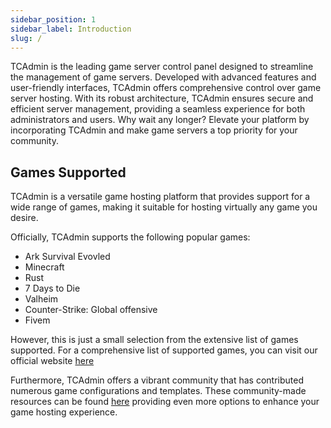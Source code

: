 ```yaml
---
sidebar_position: 1
sidebar_label: Introduction
slug: /
---
```


TCAdmin is the leading game server control panel designed to streamline the management of game servers. Developed with advanced features and user-friendly interfaces, TCAdmin offers comprehensive control over game server hosting. With its robust architecture, TCAdmin ensures secure and efficient server management, providing a seamless experience for both administrators and users. Why wait any longer? Elevate your platform by incorporating TCAdmin and make game servers a top priority for your community.

## Games Supported

TCAdmin is a versatile game hosting platform that provides support for a wide range of games, making it suitable for hosting virtually any game you desire.

Officially, TCAdmin supports the following popular games:

- Ark Survival Evovled
- Minecraft
- Rust
- 7 Days to Die
- Valheim
- Counter-Strike: Global offensive
- Fivem

However, this is just a small selection from the extensive list of games supported. For a comprehensive list of supported games, you can visit our official website [here](https://www.tcadmin.com/features/)

Furthermore, TCAdmin offers a vibrant community that has contributed numerous game configurations and templates. These community-made resources can be found [here](https://community.tcadmin.com/files/category/1-game-configs) providing even more options to enhance your game hosting experience.